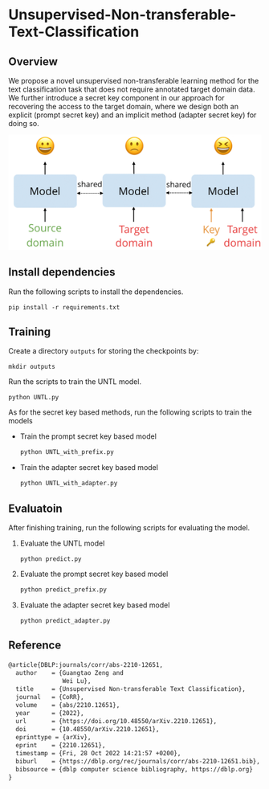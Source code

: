 # Unsupervised-Non-transferable-Text-Classification

## Overview

We propose a novel unsupervised non-transferable learning method for the text classification task that does not require annotated target domain data. We further introduce a secret key component in our approach for recovering the access to the target domain, where we design both an explicit (prompt secret key) and an implicit method (adapter secret key) for doing so. 

![overview](overview.png)

## Install dependencies

Run the following scripts to install the dependencies.

```shell
pip install -r requirements.txt
```



## Training

Create a directory `outputs` for storing the checkpoints by:

```shell
mkdir outputs
```

Run the scripts to train the UNTL model.

```shell
python UNTL.py
```

As for the secret key based methods, run the following scripts to train the models

* Train the prompt secret key based model

  ```sh
  python UNTL_with_prefix.py
  ```

* Train the adapter secret key based model

  ```sh
  python UNTL_with_adapter.py
  ```



## Evaluatoin

After finishing training, run the following scripts for evaluating the model.

1. Evaluate the UNTL model

   ```shell
   python predict.py
   ```

2. Evaluate the prompt secret key based model

   ```sh
   python predict_prefix.py
   ```

3. Evaluate the adapter secret key based model

   ```shell
   python predict_adapter.py
   ```



## Reference

```
@article{DBLP:journals/corr/abs-2210-12651,
  author    = {Guangtao Zeng and
               Wei Lu},
  title     = {Unsupervised Non-transferable Text Classification},
  journal   = {CoRR},
  volume    = {abs/2210.12651},
  year      = {2022},
  url       = {https://doi.org/10.48550/arXiv.2210.12651},
  doi       = {10.48550/arXiv.2210.12651},
  eprinttype = {arXiv},
  eprint    = {2210.12651},
  timestamp = {Fri, 28 Oct 2022 14:21:57 +0200},
  biburl    = {https://dblp.org/rec/journals/corr/abs-2210-12651.bib},
  bibsource = {dblp computer science bibliography, https://dblp.org}
}
```

